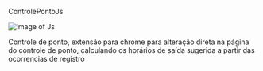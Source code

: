 ControlePontoJs

![Image of Js](https://d3oaxc4q5k2d6q.cloudfront.net/m/6f5a7e713ff3/img/language-avatars/js_64.png)

Controle de ponto, extensão para chrome para alteração direta na página do controle de ponto, calculando os
horários de saída sugerida a partir das ocorrencias de registro
